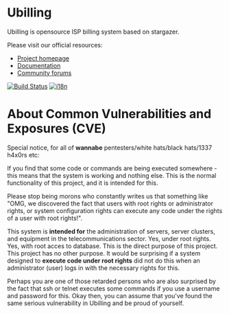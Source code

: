 Ubilling
========

Ubilling is opensource ISP billing system based on stargazer.

Please visit our official resources:

  * [Project homepage](http://ubilling.net.ua)
  * [Documentation](http://wiki.ubilling.net.ua)
  * [Community forums](http://local.com.ua/forum/forum/144-stargazer-ubilling/)

[![Build Status](https://travis-ci.org/nightflyza/Ubilling.svg?branch=master)](https://travis-ci.org/nightflyza/Ubilling)
[![i18n](https://hosted.weblate.org/widgets/ubilling/-/svg-badge.svg)](https://hosted.weblate.org/engage/ubilling/)

About Common Vulnerabilities and Exposures (CVE)
========
Special notice, for all of **wannabe** pentesters/white hats/black hats/1337 h4x0rs etc:

If you find that some code or commands are being executed somewhere - this means that the system is working and nothing else. This is the normal functionality of this project, and it is intended for this.

Please stop being morons who constantly writes us that something like "OMG, we discovered the fact that users with root rights or administrator rights, or system configuration rights can execute any code under the rights of a user with root rights!".

This system is **intended for** the administration of servers, server clusters, and equipment in the telecommunications sector. Yes, under root rights. Yes, with root acces to database. This is the direct purpose of this project. This project has no other purpose. It would be surprising if a system designed to **execute code under root rights** did not do this when an administrator (user) logs in with the necessary rights for this.

Perhaps you are one of those retarded persons who are also surprised by the fact that ssh or telnet executes some commands if you use a username and password for this. Okay then, you can assume that you've found the same serious vulnerability in Ubilling and be proud of yourself.